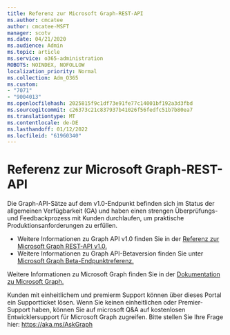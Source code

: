 ```yaml
---
title: Referenz zur Microsoft Graph-REST-API
ms.author: cmcatee
author: cmcatee-MSFT
manager: scotv
ms.date: 04/21/2020
ms.audience: Admin
ms.topic: article
ms.service: o365-administration
ROBOTS: NOINDEX, NOFOLLOW
localization_priority: Normal
ms.collection: Adm_O365
ms.custom:
- "7071"
- "9004013"
ms.openlocfilehash: 2025815f9c1df73e91fe77c14001bf192a3d3fbd
ms.sourcegitcommit: c26373c21c837937b41026f56fedfc51b7b80ea7
ms.translationtype: MT
ms.contentlocale: de-DE
ms.lasthandoff: 01/12/2022
ms.locfileid: "61960340"
---
```

# <a name="microsoft-graph-rest-api-reference"></a>Referenz zur Microsoft Graph-REST-API

Die Graph-API-Sätze auf dem v1.0-Endpunkt befinden sich im Status der allgemeinen Verfügbarkeit (GA) und haben einen strengen Überprüfungs- und Feedbackprozess mit Kunden durchlaufen, um praktische Produktionsanforderungen zu erfüllen.

- Weitere Informationen zu Graph API v1.0 finden Sie in der [Referenz zur Microsoft Graph REST-API v1.0.](https://docs.microsoft.com/graph/api/overview?toc=.%2Fref%2Ftoc.json&view=graph-rest-1.0&preserve-view=true) 
- Weitere Informationen zu Graph API-Betaversion finden Sie unter [Microsoft Graph Beta-Endpunktreferenz.](https://docs.microsoft.com/graph/api/overview?toc=.%2Fref%2Ftoc.json&view=graph-rest-beta&preserve-view=true)

Weitere Informationen zu Microsoft Graph finden Sie in der [Dokumentation zu Microsoft Graph.](https://docs.microsoft.com/graph/)

Kunden mit einheitlichem und premierm Support können über dieses Portal ein Supportticket lösen. Wenn Sie keinen einheitlichen oder Premier-Support haben, können Sie auf microsoft Q&A auf kostenlosen Entwicklersupport für Microsoft Graph zugreifen. Bitte stellen Sie Ihre Frage hier: https://aka.ms/AskGraph

